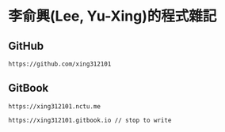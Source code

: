 # 李俞興(Lee, Yu-Xing)的程式雜記

## GitHub
```
https://github.com/xing312101
```

## GitBook
```
https://xing312101.nctu.me

https://xing312101.gitbook.io // stop to write
```
